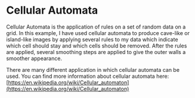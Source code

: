 # Cellular Automata
Cellular Automata is the application of rules on a set of random data on a grid. In this example, I have used cellular automata to produce cave-like or island-like images by applying several rules to my data which indicate which cell should stay and which cells should be removed. After the rules are applied, several smoothing steps are applied to give the outer walls a smoother appearance.

There are many different application in which cellular automata can be used. You can find more information about cellular automata here: [https://en.wikipedia.org/wiki/Cellular_automaton](https://en.wikipedia.org/wiki/Cellular_automaton)
